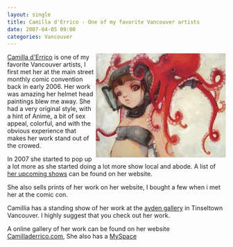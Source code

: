 ```yaml
---
layout: single
title: Camilla d'Errico - One of my favorite Vancouver artists  
date: 2007-04-05 09:00
categories: Vancouver
---
```

<a href="http://www.camilladerrico.com/"><img src="/public/uploads/Octopus_small_1.jpg" alt="Octopus_small_1.jpg" title="Octopus_small_1.jpg" align="right" border="0" height="240" width="300" /></a>

<a href="http://www.camilladerrico.com/">Camilla d'Errico</a> is one of my favorite Vancouver artists, I first met her at the main street monthly comic convention back in early 2006. Her work was amazing her helmet head paintings blew me away. She had a very original style, with a hint of Anime,  a bit of sex appeal, colorful, and with the obvious experience that makes her work stand out of the crowed.

In 2007 she started to pop up a lot more as she started doing a lot more show local and abode.  A list of <a href="http://www.camilladerrico.com/upcomingevents.html">her upcoming shows</a> can be found on her website.

She also sells prints of her work on her website, I bought a few when i met her at the comic con.

Camillia has a standing show of her work at the <a href="http://www.aydengallery.com/">ayden gallery</a> in Tinseltown Vancouver. I highly suggest that you check out her work.

A online gallery of her work can be found on her website <a href="http://www.camilladerrico.com/">Camilladerrico.com</a>, She also has a <a href="http://www.camilladerrico.com/"></a><a href="http://www.myspace.com/camilladerrico">MySpace</a>
